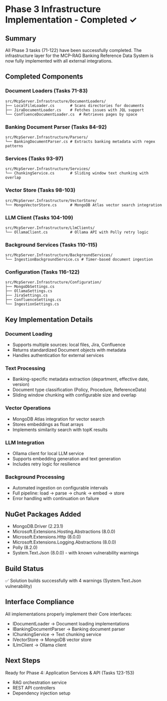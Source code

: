 # Phase 3 Infrastructure Implementation - Completed ✓

## Summary
All Phase 3 tasks (71-122) have been successfully completed. The infrastructure layer for the MCP-RAG Banking Reference Data System is now fully implemented with all external integrations.

## Completed Components

### Document Loaders (Tasks 71-83)
```
src/McpServer.Infrastructure/DocumentLoaders/
├── LocalFileLoader.cs       # Scans directories for documents
├── JiraDocumentLoader.cs    # Fetches issues with JQL support
└── ConfluenceDocumentLoader.cs  # Retrieves pages by space
```

### Banking Document Parser (Tasks 84-92)
```
src/McpServer.Infrastructure/Parsers/
└── BankingDocumentParser.cs # Extracts banking metadata with regex patterns
```

### Services (Tasks 93-97)
```
src/McpServer.Infrastructure/Services/
└── ChunkingService.cs       # Sliding window text chunking with overlap
```

### Vector Store (Tasks 98-103)
```
src/McpServer.Infrastructure/VectorStore/
└── MongoVectorStore.cs      # MongoDB Atlas vector search integration
```

### LLM Client (Tasks 104-109)
```
src/McpServer.Infrastructure/LlmClients/
└── OllamaClient.cs          # Ollama API with Polly retry logic
```

### Background Services (Tasks 110-115)
```
src/McpServer.Infrastructure/BackgroundServices/
└── IngestionBackgroundService.cs # Timer-based document ingestion
```

### Configuration (Tasks 116-122)
```
src/McpServer.Infrastructure/Configuration/
├── MongoDbSettings.cs
├── OllamaSettings.cs
├── JiraSettings.cs
├── ConfluenceSettings.cs
└── IngestionSettings.cs
```

## Key Implementation Details

### Document Loading
- Supports multiple sources: local files, Jira, Confluence
- Returns standardized Document objects with metadata
- Handles authentication for external services

### Text Processing
- Banking-specific metadata extraction (department, effective date, version)
- Document type classification (Policy, Procedure, ReferenceData)
- Sliding window chunking with configurable size and overlap

### Vector Operations
- MongoDB Atlas integration for vector search
- Stores embeddings as float arrays
- Implements similarity search with topK results

### LLM Integration
- Ollama client for local LLM service
- Supports embedding generation and text generation
- Includes retry logic for resilience

### Background Processing
- Automated ingestion on configurable intervals
- Full pipeline: load → parse → chunk → embed → store
- Error handling with continuation on failure

## NuGet Packages Added
- MongoDB.Driver (2.23.1)
- Microsoft.Extensions.Hosting.Abstractions (8.0.0)
- Microsoft.Extensions.Http (8.0.0)
- Microsoft.Extensions.Logging.Abstractions (8.0.0)
- Polly (8.2.0)
- System.Text.Json (8.0.0) - with known vulnerability warnings

## Build Status
✅ Solution builds successfully with 4 warnings (System.Text.Json vulnerability)

## Interface Compliance
All implementations properly implement their Core interfaces:
- IDocumentLoader → Document loading implementations
- IBankingDocumentParser → Banking document parser
- IChunkingService → Text chunking service
- IVectorStore → MongoDB vector store
- ILlmClient → Ollama client

## Next Steps
Ready for Phase 4: Application Services & API (Tasks 123-153)
- RAG orchestration service
- REST API controllers
- Dependency injection setup